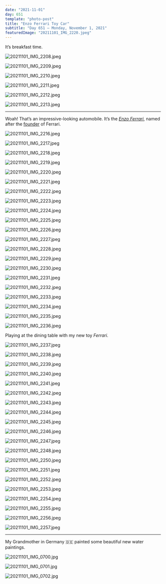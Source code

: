 ```yaml
---
date: "2021-11-01"
day: 651
template: "photo-post"
title: "Enzo Ferrari Toy Car"
subtitle: "Day 651 – Monday, November 1, 2021"
featuredImage: "20211101_IMG_2220.jpeg"
---
```


It’s breakfast time.

![20211101_IMG_2208.jpeg](20211101_IMG_2208.jpeg)

![20211101_IMG_2209.jpeg](20211101_IMG_2209.jpeg)

![20211101_IMG_2210.jpeg](20211101_IMG_2210.jpeg)

![20211101_IMG_2211.jpeg](20211101_IMG_2211.jpeg)

![20211101_IMG_2212.jpeg](20211101_IMG_2212.jpeg)

![20211101_IMG_2213.jpeg](20211101_IMG_2213.jpeg)

<hr />

Woah! That’s an impressive-looking automobile. It’s the *<a href="https://en.wikipedia.org/wiki/Ferrari_Enzo">Enzo Ferrari</a>*, named after the <a href="https://en.wikipedia.org/wiki/Enzo_Ferrari">founder</a> of Ferrari.

![20211101_IMG_2216.jpeg](20211101_IMG_2216.jpeg)

![20211101_IMG_2217.jpeg](20211101_IMG_2217.jpeg)

![20211101_IMG_2218.jpeg](20211101_IMG_2218.jpeg)

![20211101_IMG_2219.jpeg](20211101_IMG_2219.jpeg)

![20211101_IMG_2220.jpeg](20211101_IMG_2220.jpeg)

![20211101_IMG_2221.jpeg](20211101_IMG_2221.jpeg)

![20211101_IMG_2222.jpeg](20211101_IMG_2222.jpeg)

![20211101_IMG_2223.jpeg](20211101_IMG_2223.jpeg)

![20211101_IMG_2224.jpeg](20211101_IMG_2224.jpeg)

![20211101_IMG_2225.jpeg](20211101_IMG_2225.jpeg)

![20211101_IMG_2226.jpeg](20211101_IMG_2226.jpeg)

![20211101_IMG_2227.jpeg](20211101_IMG_2227.jpeg)

![20211101_IMG_2228.jpeg](20211101_IMG_2228.jpeg)

![20211101_IMG_2229.jpeg](20211101_IMG_2229.jpeg)

![20211101_IMG_2230.jpeg](20211101_IMG_2230.jpeg)

![20211101_IMG_2231.jpeg](20211101_IMG_2231.jpeg)

![20211101_IMG_2232.jpeg](20211101_IMG_2232.jpeg)

![20211101_IMG_2233.jpeg](20211101_IMG_2233.jpeg)

![20211101_IMG_2234.jpeg](20211101_IMG_2234.jpeg)

![20211101_IMG_2235.jpeg](20211101_IMG_2235.jpeg)

![20211101_IMG_2236.jpeg](20211101_IMG_2236.jpeg)

Playing at the dining table with my new toy *Ferrari*.

![20211101_IMG_2237.jpeg](20211101_IMG_2237.jpeg)

![20211101_IMG_2238.jpeg](20211101_IMG_2238.jpeg)

![20211101_IMG_2239.jpeg](20211101_IMG_2239.jpeg)

![20211101_IMG_2240.jpeg](20211101_IMG_2240.jpeg)

![20211101_IMG_2241.jpeg](20211101_IMG_2241.jpeg)

![20211101_IMG_2242.jpeg](20211101_IMG_2242.jpeg)

![20211101_IMG_2243.jpeg](20211101_IMG_2243.jpeg)

![20211101_IMG_2244.jpeg](20211101_IMG_2244.jpeg)

![20211101_IMG_2245.jpeg](20211101_IMG_2245.jpeg)

![20211101_IMG_2246.jpeg](20211101_IMG_2246.jpeg)

![20211101_IMG_2247.jpeg](20211101_IMG_2247.jpeg)

![20211101_IMG_2248.jpeg](20211101_IMG_2248.jpeg)

![20211101_IMG_2250.jpeg](20211101_IMG_2250.jpeg)

![20211101_IMG_2251.jpeg](20211101_IMG_2251.jpeg)

![20211101_IMG_2252.jpeg](20211101_IMG_2252.jpeg)

![20211101_IMG_2253.jpeg](20211101_IMG_2253.jpeg)

![20211101_IMG_2254.jpeg](20211101_IMG_2254.jpeg)

![20211101_IMG_2255.jpeg](20211101_IMG_2255.jpeg)

![20211101_IMG_2256.jpeg](20211101_IMG_2256.jpeg)

![20211101_IMG_2257.jpeg](20211101_IMG_2257.jpeg)

<hr />

My Grandmother in Germany 🇩🇪 painted some beautiful new water paintings.

![20211101_IMG_0700.jpg](20211101_IMG_0700.jpg)

![20211101_IMG_0701.jpg](20211101_IMG_0701.jpg)

![20211101_IMG_0702.jpg](20211101_IMG_0702.jpg)
